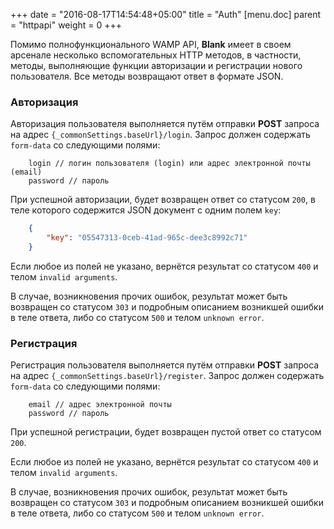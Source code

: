+++
date = "2016-08-17T14:54:48+05:00"
title = "Auth"
[menu.doc]
    parent = "httpapi"
    weight = 0
+++

Помимо полнофункционального WAMP API, **Blank** имеет в своем арсенале несколько вспомогательных HTTP методов,
в частности, методы, выполняющие функции авторизации и регистрации нового пользователя. Все методы возвращают ответ в формате JSON.

### Авторизация

Авторизация пользователя выполняется путём отправки **POST** запроса на адрес `{_commonSettings.baseUrl}/login`.
Запрос должен содержать `form-data` со следующими полями:
```
    login // логин пользователя (login) или адрес электронной почты (email)
    password // пароль
```

При успешной авторизации, будет возвращен ответ со статусом `200`, в теле которого содержится JSON документ с одним полем `key`:
```JSON
    {
        "key": "05547313-0ceb-41ad-965c-dee3c8992c71"
    }
```

Если любое из полей не указано, вернётся результат со статусом `400` и телом `invalid arguments`.

В случае, возникновения прочих ошибок, результат может быть возвращен со статусом `303` и подробным описанием возникшей ошибки в теле ответа,
либо со статусом `500` и телом `unknown error`.

### Регистрация

Регистрация пользователя выполняется путём отправки **POST** запроса на адрес `{_commonSettings.baseUrl}/register`.
Запрос должен содержать `form-data` со следующими полями:
```
    email // адрес электронной почты
    password // пароль
```

При успешной регистрации, будет возвращен пустой ответ со статусом `200`.

Если любое из полей не указано, вернётся результат со статусом `400` и телом `invalid arguments`.

В случае, возникновения прочих ошибок, результат может быть возвращен со статусом `303` и подробным описанием возникшей ошибки в теле ответа,
либо со статусом `500` и телом `unknown error`.